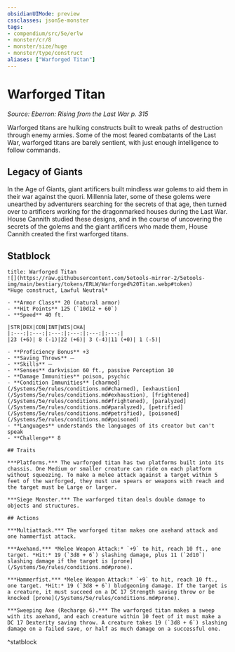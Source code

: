 ```yaml
---
obsidianUIMode: preview
cssclasses: json5e-monster
tags:
- compendium/src/5e/erlw
- monster/cr/8
- monster/size/huge
- monster/type/construct
aliases: ["Warforged Titan"]
---
```

# Warforged Titan
*Source: Eberron: Rising from the Last War p. 315*  

Warforged titans are hulking constructs built to wreak paths of destruction through enemy armies. Some of the most feared combatants of the Last War, warforged titans are barely sentient, with just enough intelligence to follow commands.

## Legacy of Giants

In the Age of Giants, giant artificers built mindless war golems to aid them in their war against the quori. Millennia later, some of these golems were unearthed by adventurers searching for the secrets of that age, then turned over to artificers working for the dragonmarked houses during the Last War. House Cannith studied these designs, and in the course of uncovering the secrets of the golems and the giant artificers who made them, House Cannith created the first warforged titans.

## Statblock

```ad-statblock
title: Warforged Titan
![](https://raw.githubusercontent.com/5etools-mirror-2/5etools-img/main/bestiary/tokens/ERLW/Warforged%20Titan.webp#token)
*Huge construct, Lawful Neutral*

- **Armor Class** 20 (natural armor)
- **Hit Points** 125 (`10d12 + 60`)
- **Speed** 40 ft.

|STR|DEX|CON|INT|WIS|CHA|
|:---:|:---:|:---:|:---:|:---:|:---:|
|23 (+6)| 8 (-1)|22 (+6)| 3 (-4)|11 (+0)| 1 (-5)|

- **Proficiency Bonus** +3
- **Saving Throws** ⏤
- **Skills** ⏤
- **Senses** darkvision 60 ft., passive Perception 10
- **Damage Immunities** poison, psychic
- **Condition Immunities** [charmed](/Systems/5e/rules/conditions.md#charmed), [exhaustion](/Systems/5e/rules/conditions.md#exhaustion), [frightened](/Systems/5e/rules/conditions.md#frightened), [paralyzed](/Systems/5e/rules/conditions.md#paralyzed), [petrified](/Systems/5e/rules/conditions.md#petrified), [poisoned](/Systems/5e/rules/conditions.md#poisoned)
- **Languages** understands the languages of its creator but can't speak
- **Challenge** 8

## Traits

***Platforms.*** The warforged titan has two platforms built into its chassis. One Medium or smaller creature can ride on each platform without squeezing. To make a melee attack against a target within 5 feet of the warforged, they must use spears or weapons with reach and the target must be Large or larger.

***Siege Monster.*** The warforged titan deals double damage to objects and structures.

## Actions

***Multiattack.*** The warforged titan makes one axehand attack and one hammerfist attack.

***Axehand.*** *Melee Weapon Attack:* `+9` to hit, reach 10 ft., one target. *Hit:* 19 (`3d8 + 6`) slashing damage, plus 11 (`2d10`) slashing damage if the target is [prone](/Systems/5e/rules/conditions.md#prone).

***Hammerfist.*** *Melee Weapon Attack:* `+9` to hit, reach 10 ft., one target. *Hit:* 19 (`3d8 + 6`) bludgeoning damage. If the target is a creature, it must succeed on a DC 17 Strength saving throw or be knocked [prone](/Systems/5e/rules/conditions.md#prone).

***Sweeping Axe (Recharge 6).*** The warforged titan makes a sweep with its axehand, and each creature within 10 feet of it must make a DC 17 Dexterity saving throw. A creature takes 19 (`3d8 + 6`) slashing damage on a failed save, or half as much damage on a successful one.
```
^statblock
